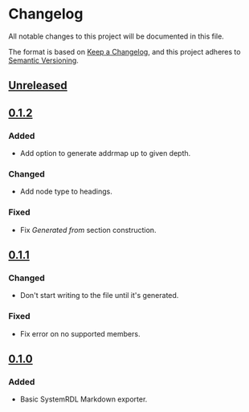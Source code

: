 # Changelog

All notable changes to this project will be documented in this file.

The format is based on [Keep a Changelog](https://keepachangelog.com/en/1.0.0/),
and this project adheres to [Semantic Versioning](https://semver.org/spec/v2.0.0.html).

## [Unreleased]

## [0.1.2]

### Added
- Add option to generate addrmap up to given depth.

### Changed
- Add node type to headings.

### Fixed
- Fix *Generated from* section construction.

## [0.1.1]

### Changed
- Don't start writing to the file until it's generated.

### Fixed
- Fix error on no supported members.

## [0.1.0]

### Added
- Basic SystemRDL Markdown exporter.

[Unreleased]: https://github.com/MarekPikula/PeakRDL-Markdown/compare/v0.1.2...main
[0.1.2]: https://github.com/MarekPikula/PeakRDL-Markdown/compare/v0.1.1...v0.1.2
[0.1.1]: https://github.com/MarekPikula/PeakRDL-Markdown/compare/v0.1.0...v0.1.1
[0.1.0]: https://github.com/MarekPikula/PeakRDL-Markdown/compare/v0.0.0...v0.1.0
